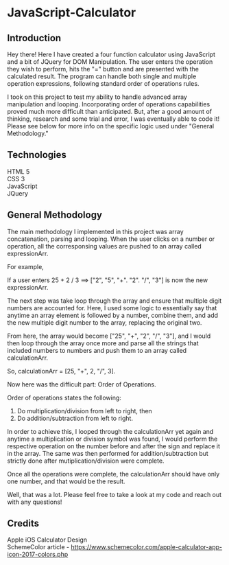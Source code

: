 # JavaScript-Calculator

## Introduction
Hey there! Here I have created a four function calculator using JavaScript and a bit of JQuery for DOM Manipulation. The user enters the operation they wish to perform, hits the "=" button and are presented with the calculated result. The program can handle both single and multiple operation expressions, following standard order of operations rules.

I took on this project to test my ability to handle advanced array manipulation and looping. Incorporating order of operations capabilities proved much more difficult than anticipated. But, after a good amount of thinking, research and some trial and error, I was eventually able to code it! Please see below for more info on the specific logic used under "General Methodology."

## Technologies 
HTML 5<br/>
CSS 3<br/>
JavaScript<br/>
JQuery<br/>

## General Methodology
The main methodology I implemented in this project was array concatenation, parsing and looping. When the user clicks on a number or operation, all the corresponsing values are pushed to an array called expressionArr. 

For example,

If a user enters 25 + 2 / 3 ==> ["2", "5", "+". "2". "/", "3"] is now the new expressionArr.

The next step was take loop through the array and ensure that multiple digit numbers are accounted for. Here, I used some logic to essentially say that anytime an array element is followed by a number, combine them, and add the new multiple digit number to the array, replacing the original two.

From here, the array would become ["25", "+", "2", "/", "3"], and I would then loop through the array once more and parse all the strings that included numbers to numbers and push them to an array called calculationArr.

So, calculationArr = [25, "+", 2, "/", 3].

Now here was the difficult part: Order of Operations.

Order of operations states the following:
1) Do multiplication/division from left to right, then
2) Do addition/subtraction from left to right.

In order to achieve this, I looped through the calculationArr yet again and anytime a multiplication or division symbol was found, I would perform the respective operation on the number before and after the sign and replace it in the array. The same was then performed for addition/subtraction but strictly done after mutiplication/division were complete. 

Once all the operations were complete, the calculationArr should have only one number, and that would be the result.

Well, that was a lot. 
Please feel free to take a look at my code and reach out with any questions! 

## Credits
Apple iOS Calculator Design<br/>
SchemeColor article - https://www.schemecolor.com/apple-calculator-app-icon-2017-colors.php
